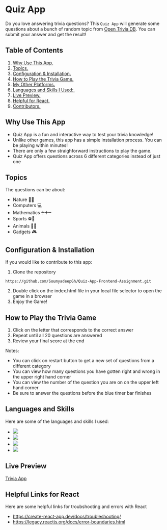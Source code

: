 # **Quiz App**

Do you love answering trivia questions? This `Quiz App` will generate some questions about a bunch of random topic from [Open Trivia DB](https://opentdb.com/ "Open Trivia DB"). You can submit your answer and get the result!

## Table of Contents
1. [ Why Use This App. ](#why)
2. [ Topics. ](#topics)
3. [ Configuration & Installation. ](#config)
4. [ How to Play the Trivia Game. ](#play)
5. [ My Other Platforms. ](#badges)
6. [ Languages and Skills I Used:. ](#langs)
7. [ Live Preview. ](#live)
8. [ Helpful for React. ](#links)
9. [ Contributors. ](#contributors)

<a name="why"></a>
## Why Use This App
- Quiz App is a fun and interactive way to test your trivia knowledge! 
- Unlike other games, this app has a simple installation process. You can be playing within minutes!
- There are only a few straighforward instructions to play the game.
- Quiz App offers questions across 6 different categories instead of just one


<a name="topics"></a>
## Topics
The questions can be about:
- Nature 🌳🌷
- Computers 💻
- Mathematics ➗➕➖
- Sports ⚽️🏈
- Animals 🐶🐱
- Gadgets 🎮


<a name="config"></a>
## Configuration & Installation
If you would like to contribute to this app:
1. Clone the repository
```
https://github.com/SoumyadeepGh/Quiz-App-Frontend-Assignment.git
```
2. Double click on the index.html file in your local file selector to open the game in a browser
3. Enjoy the Game!

<a name="play"></a>
## How to Play the Trivia Game
1. Click on the letter that corresponds to the correct answer
2. Repeat until all 20 questions are answered 
3. Review your final score at the end

Notes: 
- You can click on restart button to get a new set of questions from a different category
- You can view how many questions you have gotten right and wrong in the upper right hand corner
- You can view the number of the question you are on on the upper left hand corner
- Be sure to answer the questions before the blue timer bar finishes

<a name="langs"></a>
## Languages and Skills
Here are some of the languages and skills I used:
- <img src="https://img.shields.io/badge/HTML-239120?style=for-the-badge&logo=html5&logoColor=white" />
- <img src="https://img.shields.io/badge/CSS-239120?&style=for-the-badge&logo=css3&logoColor=white" />
- <img src="https://img.shields.io/badge/JavaScript-F7DF1E?style=for-the-badge&logo=javascript&logoColor=black" />
- <img src="https://img.shields.io/badge/React-20232A?style=for-the-badge&logo=react&logoColor=61DAFB" />

<a name="live"></a>
## Live Preview

[Trivia App](https://triviaapp.vercel.app/ "Trivia App")

<a name="links"></a>
## Helpful Links for React
Here are some helpful links for troubshooting and errors with React
- https://create-react-app.dev/docs/troubleshooting/ 
- https://legacy.reactjs.org/docs/error-boundaries.html 
